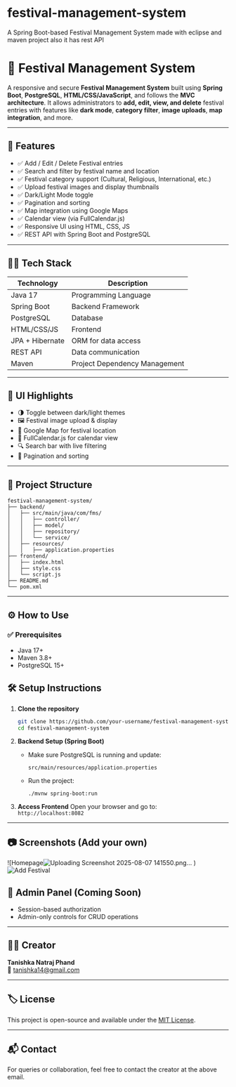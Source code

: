 # festival-management-system
A Spring Boot-based Festival Management System made with eclipse and maven project also it has rest API

# 🎉 Festival Management System

A responsive and secure **Festival Management System** built using **Spring Boot**, **PostgreSQL**, **HTML/CSS/JavaScript**, and follows the **MVC architecture**. It allows administrators to **add, edit, view, and delete** festival entries with features like **dark mode**, **category filter**, **image uploads**, **map integration**, and more.

---

## 🚀 Features

- ✅ Add / Edit / Delete Festival entries
- ✅ Search and filter by festival name and location
- ✅ Festival category support (Cultural, Religious, International, etc.)
- ✅ Upload festival images and display thumbnails
- ✅ Dark/Light Mode toggle
- ✅ Pagination and sorting
- ✅ Map integration using Google Maps
- ✅ Calendar view (via FullCalendar.js)
- ✅ Responsive UI using HTML, CSS, JS
- ✅ REST API with Spring Boot and PostgreSQL

---

## 🧑‍💻 Tech Stack

| Technology     | Description                          |
|----------------|--------------------------------------|
| Java 17        | Programming Language                 |
| Spring Boot    | Backend Framework                    |
| PostgreSQL     | Database                             |
| HTML/CSS/JS    | Frontend                             |
| JPA + Hibernate| ORM for data access                  |
| REST API       | Data communication                   |
| Maven          | Project Dependency Management        |

---

## 📸 UI Highlights

- 🌗 Toggle between dark/light themes  
- 🖼️ Festival image upload & display  
- 🧭 Google Map for festival location  
- 📅 FullCalendar.js for calendar view  
- 🔍 Search bar with live filtering  
- 🧮 Pagination and sorting

---

## 📂 Project Structure

```
festival-management-system/
├── backend/
│   ├── src/main/java/com/fms/
│   │   ├── controller/
│   │   ├── model/
│   │   ├── repository/
│   │   └── service/
│   ├── resources/
│   │   ├── application.properties
├── frontend/
│   ├── index.html
│   ├── style.css
│   └── script.js
├── README.md
└── pom.xml
```

---
## ⚙️ How to Use

### ✅ Prerequisites

- Java 17+
- Maven 3.8+
- PostgreSQL 15+

## 🛠️ Setup Instructions

1. **Clone the repository**
   ```bash
   git clone https://github.com/your-username/festival-management-system.git
   cd festival-management-system
   ```

2. **Backend Setup (Spring Boot)**
   - Make sure PostgreSQL is running and update:
     ```
     src/main/resources/application.properties
     ```
   - Run the project:
     ```
     ./mvnw spring-boot:run
     ```

3.  **Access Frontend** 
   Open your browser and go to:  
   `http://localhost:8082`


---

## 📷 Screenshots (Add your own)

![Homepage![Uploading Screenshot 2025-08-07 141550.png…]()
)
![Add Festival](<img width="1859" height="876" alt="Screenshot 2025-08-07 141614" src="https://github.com/user-attachments/assets/473d518d-9225-4202-8888-9eada892e11c" />)



## 🔐 Admin Panel (Coming Soon)


- Session-based authorization
- Admin-only controls for CRUD operations

---

## 👩‍💻 Creator

**Tanishka Natraj Phand**  
📧 tanishka14@gmail.com  

---

## 🏷️ License

This project is open-source and available under the [MIT License](LICENSE).

---

## 📬 Contact

For queries or collaboration, feel free to contact the creator at the above email.
